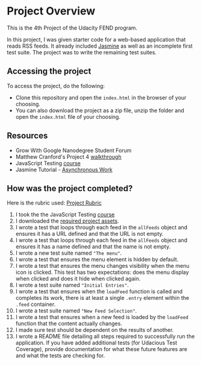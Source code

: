 # Project Overview

This is the 4th Project of the Udacity FEND program.

In this project, I was given starter code for a web-based application that reads RSS feeds. It already included [Jasmine](http://jasmine.github.io/) as well as an incomplete first test suite. The project was to write the remaining test suites.

## Accessing the project

To access the project, do the following:

* Clone this repository and open the `index.html` in the browser of your choosing.
* You can also download the project as a zip file, unzip the folder and open the `index.html` file of your choosing.


## Resources

* Grow With Google Nanodegree Student Forum
* Matthew Cranford's Project 4 [walkthrough](https://matthewcranford.com/feed-reader-walkthrough-part-1-starter-code/)
* JavaScript Testing [course](https://www.udacity.com/course/ud549)
* Jasmine Tutorial - [Asynchronous Work](https://jasmine.github.io/tutorials/async)

## How was the project completed?

Here is the rubric used: [Project Rubric](https://review.udacity.com/#!/projects/3442558598/rubric)

1. I took the the JavaScript Testing [course](https://www.udacity.com/course/ud549)
2. I downloaded the [required project assets](http://github.com/udacity/frontend-nanodegree-feedreader).
3. I wrote a test that loops through each feed in the `allFeeds` object and ensures it has a URL defined and that the URL is not empty.
4. I wrote a test that loops through each feed in the `allFeeds` object and ensures it has a name defined and that the name is not empty.
5. I wrote a new test suite named `"The menu"`.
6. I wrote a test that ensures the menu element is hidden by default.
7. I wrote a test that ensures the menu changes visibility when the menu icon is clicked. This test has two expectations: does the menu display when clicked and does it hide when clicked again.
8. I wrote a test suite named `"Initial Entries"`.
9. I wrote a test that ensures when the `loadFeed` function is called and completes its work, there is at least a single `.entry` element within the `.feed` container.
10. I wrote a test suite named `"New Feed Selection"`.
11. I wrote a test that ensures when a new feed is loaded by the `loadFeed` function that the content actually changes.
12. I made sure test should be dependent on the results of another.
13. I wrote a README file detailing all steps required to successfully run the application. If you have added additional tests (for Udacious Test Coverage),  provide documentation for what these future features are and what the tests are checking for.
